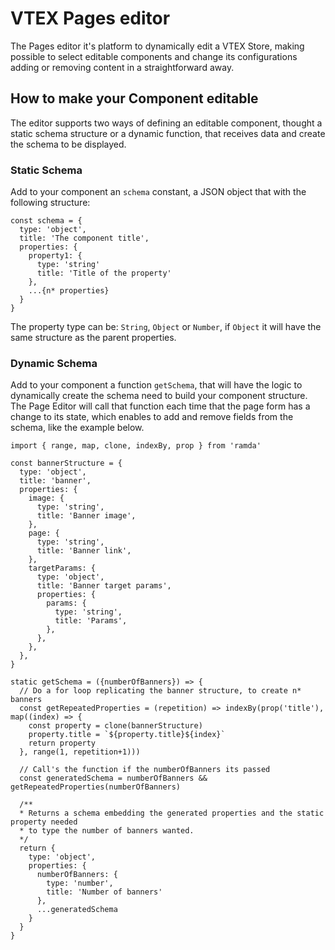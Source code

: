 # VTEX Pages editor

The Pages editor it's platform to dynamically edit a VTEX Store, making possible to select editable components and change its configurations adding or removing content in a straightforward away.

## How to make your Component editable

The editor supports two ways of defining an editable component, thought a static schema structure or a dynamic function, that receives data and create the schema to be displayed.

### Static Schema

Add to your component an `schema` constant, a JSON object that with the following structure:

```
const schema = {
  type: 'object',
  title: 'The component title',
  properties: {
    property1: {
      type: 'string'
      title: 'Title of the property'
    },
    ...{n* properties}
  }
}
```

The property type can be: `String`, `Object` or `Number`, if `Object` it will have the same structure as the parent properties.

### Dynamic Schema

Add to your component a function `getSchema`, that will have the logic to dynamically create the schema need to build your component structure. The Page Editor will call that function each time that the page form has a change to its state, which enables to add and remove fields from the schema, like the example below.

```
import { range, map, clone, indexBy, prop } from 'ramda'

const bannerStructure = {
  type: 'object',
  title: 'banner',
  properties: {
    image: {
      type: 'string',
      title: 'Banner image',
    },
    page: {
      type: 'string',
      title: 'Banner link',
    },
    targetParams: {
      type: 'object',
      title: 'Banner target params',
      properties: {
        params: {
          type: 'string',
          title: 'Params',
        },
      },
    },
  },
}

static getSchema = ({numberOfBanners}) => {
  // Do a for loop replicating the banner structure, to create n* banners
  const getRepeatedProperties = (repetition) => indexBy(prop('title'), map((index) => {
    const property = clone(bannerStructure)
    property.title = `${property.title}${index}`
    return property
  }, range(1, repetition+1)))

  // Call's the function if the numberOfBanners its passed
  const generatedSchema = numberOfBanners && getRepeatedProperties(numberOfBanners)

  /** 
  * Returns a schema embedding the generated properties and the static property needed 
  * to type the number of banners wanted.
  */
  return {
    type: 'object',
    properties: {
      numberOfBanners: {
        type: 'number',
        title: 'Number of banners'
      },
      ...generatedSchema
    }
  }
}
```